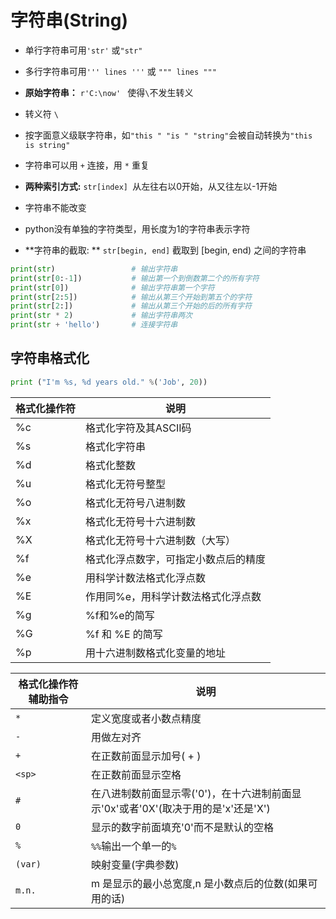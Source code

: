 # 字符串(String)

+ 单行字符串可用`'str'` 或`"str"` 

+ 多行字符串可用` ''' lines ''' ` 或 ` """ lines """  `

+ **原始字符串：**  `r'C:\now' ` 使得`\`不发生转义

+ 转义符 `\`

+ 按字面意义级联字符串，如`"this " "is " "string"`会被自动转换为`"this is string" `

+ 字符串可以用 `+` 连接，用 `*` 重复

+ **两种索引方式:**  `str[index] `从左往右以0开始，从又往左以-1开始

+ 字符串不能改变

+ python没有单独的字符类型，用长度为1的字符串表示字符

+ **字符串的截取: ** `str[begin, end]` 截取到 [begin, end) 之间的字符串

```python
print(str)                 # 输出字符串
print(str[0:-1])           # 输出第一个到倒数第二个的所有字符
print(str[0])              # 输出字符串第一个字符
print(str[2:5])            # 输出从第三个开始到第五个的字符
print(str[2:])             # 输出从第三个开始的后的所有字符
print(str * 2)             # 输出字符串两次
print(str + 'hello')       # 连接字符串
```

## 字符串格式化

```python
print ("I'm %s, %d years old." %('Job', 20))
```

| 格式化操作符 | 说明                                 |
| ------------ | ------------------------------------ |
| %c           | 格式化字符及其ASCII码                |
| %s           | 格式化字符串                         |
| %d           | 格式化整数                           |
| %u           | 格式化无符号整型                     |
| %o           | 格式化无符号八进制数                 |
| %x           | 格式化无符号十六进制数               |
| %X           | 格式化无符号十六进制数（大写）       |
| %f           | 格式化浮点数字，可指定小数点后的精度 |
| %e           | 用科学计数法格式化浮点数             |
| %E           | 作用同%e，用科学计数法格式化浮点数   |
| %g           | %f和%e的简写                         |
| %G           | %f 和 %E 的简写                      |
| %p           | 用十六进制数格式化变量的地址         |

| 格式化操作符辅助指令 | 说明                                                         |
| -------------------- | ------------------------------------------------------------ |
| `*`                  | 定义宽度或者小数点精度                                       |
| `-`                  | 用做左对齐                                                   |
| `+`                  | 在正数前面显示加号( + )                                      |
| `<sp>`               | 在正数前面显示空格                                           |
| `#`                  | 在八进制数前面显示零('0')，在十六进制前面显示'0x'或者'0X'(取决于用的是'x'还是'X') |
| `0`                  | 显示的数字前面填充'0'而不是默认的空格                        |
| `%`                  | `%%`输出一个单一的`%`                                        |
| `(var)`              | 映射变量(字典参数)                                           |
| `m.n.`               | m 是显示的最小总宽度,n 是小数点后的位数(如果可用的话)        |

